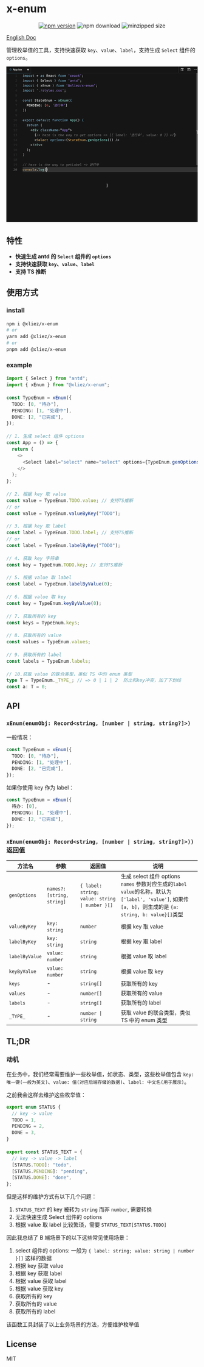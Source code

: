 # x-enum

<div align="center">

[![npm version](https://img.shields.io/npm/v/@xliez/x-enum)](https://www.npmjs.com/package/@xliez/x-enum)
![npm download](https://img.shields.io/npm/dw/@xliez/x-enum)
![minzipped size](https://img.shields.io/bundlephobia/minzip/@xliez/x-enum)

</div>

[English Doc](./README.md)

管理枚举值的工具，支持快速获取 `key`、`value`、`label`，支持生成 `Select` 组件的 `options`。

![sampel](./sample.gif)

## 特性

- **快速生成 antd 的 `Select` 组件的 `options`**
- **支持快速获取 `key`、`value`、`label`**
- **支持 TS 推断**

## 使用方式

### install

```bash
npm i @xliez/x-enum
# or
yarn add @xliez/x-enum
# or
pnpm add @xliez/x-enum
```

### example

```ts
import { Select } from "antd";
import { xEnum } from "@xliez/x-enum";

const TypeEnum = xEnum({
  TODO: [0, "待办"],
  PENDING: [1, "处理中"],
  DONE: [2, "已完成"],
});

// 1. 生成 select 组件 options
const App = () => {
  return (
    <>
      <Select label="select" name="select" options={TypeEnum.genOptions()} />
    </>
  );
};

// 2. 根据 key 取 value
const value = TypeEnum.TODO.value; // 支持TS推断
// or
const value = TypeEnum.valueByKey("TODO");

// 3. 根据 key 取 label
const label = TypeEnum.TODO.label; // 支持TS推断
// or
const label = TypeEnum.labelByKey("TODO");

// 4. 获取 key 字符串
const key = TypeEnum.TODO.key; // 支持TS推断

// 5. 根据 value 取 label
const label = TypeEnum.labelByValue(0);

// 6. 根据 value 取 key
const key = TypeEnum.keyByValue(0);

// 7. 获取所有的 key
const keys = TypeEnum.keys;

// 8. 获取所有的 value
const values = TypeEnum.values;

// 9. 获取所有的 label
const labels = TypeEnum.labels;

// 10.获取 value 的联合类型，类似 TS 中的 enum 类型
type T = TypeEnum._TYPE_; // => 0 | 1 | 2  防止和key冲突，加了下划线
const a: T = 0;
```

## API

### `xEnum(enumObj: Record<string, [number | string, string?]>)`

一般情况：

```ts
const TypeEnum = xEnum({
  TODO: [0, "待办"],
  PENDING: [1, "处理中"],
  DONE: [2, "已完成"],
});
```

如果你使用 key 作为 label：

```ts
const TypeEnum = xEnum({
  待办: [0],
  PENDING: [1, "处理中"],
  DONE: [2, "已完成"],
});
```

### `xEnum(enumObj: Record<string, [number | string, string?]>))`返回值

| 方法名         | 参数                       | 返回值                                         | 说明                                                                                                                                                        |
| -------------- | -------------------------- | ---------------------------------------------- | ----------------------------------------------------------------------------------------------------------------------------------------------------------- |
| `genOptions`   | `names?: [string, string]` | `{ label: string; value: string \| number }[]` | 生成 select 组件 options `names` 参数对应生成的`label` `value`的名称，默认为 `['label', 'value']`, 如果传`[a, b]`，则生成的是 `{a: string, b: value}[]`类型 |
| `valueByKey`   | `key: string`              | `number`                                       | 根据 key 取 value                                                                                                                                           |
| `labelByKey`   | `key: string`              | `string`                                       | 根据 key 取 label                                                                                                                                           |
| `labelByValue` | `value: number`            | `string`                                       | 根据 value 取 label                                                                                                                                         |
| `keyByValue`   | `value: number`            | `string`                                       | 根据 value 取 key                                                                                                                                           |
| `keys`         | -                          | `string[]`                                     | 获取所有的 key                                                                                                                                              |
| `values`       | -                          | `number[]`                                     | 获取所有的 value                                                                                                                                            |
| `labels`       | -                          | `string[]`                                     | 获取所有的 label                                                                                                                                            |
| `_TYPE_`       | -                          | `number \| string`                             | 获取 value 的联合类型，类似 TS 中的 enum 类型                                                                                                               |

## TL;DR

### 动机

在业务中，我们经常需要维护一些枚举值，如状态、类型，这些枚举值包含 `key: 唯一键(一般为英文)`、`value: 值(对应后端存储的数据)`、`label: 中文名(用于展示)`。

之前我会这样去维护这些枚举值：

```ts
export enum STATUS {
  // key -> value
  TODO = 1,
  PENDING = 2,
  DONE = 3,
}

export const STATUS_TEXT = {
  // key -> value -> label
  [STATUS.TODO]: "todo",
  [STATUS.PENDING]: "pending",
  [STATUS.DONE]: "done",
};
```

但是这样的维护方式有以下几个问题：

1. `STATUS_TEXT` 的 key 被转为 `string` 而非 `number`, 需要转换
2. 无法快速生成 Select 组件的 options
3. 根据 value 取 label 比较繁琐，需要 `STATUS_TEXT[STATUS.TODO]`

因此我总结了 B 端场景下的以下这些常见使用场景：

1. select 组件的 options: 一般为 `{ label: string; value: string | number }[]` 这样的数据
2. 根据 key 获取 value
3. 根据 key 获取 label
4. 根据 value 获取 label
5. 根据 value 获取 key
6. 获取所有的 key
7. 获取所有的 value
8. 获取所有的 label

该函数工具封装了以上业务场景的方法，方便维护枚举值

## License

MIT
